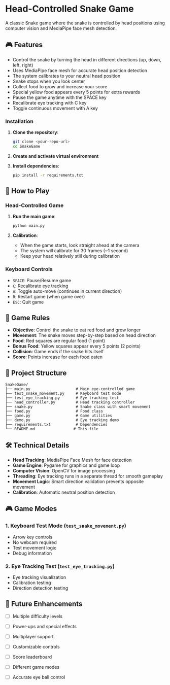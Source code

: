 # Head-Controlled Snake Game

A classic Snake game where the snake is controlled by head positions using computer vision and MediaPipe face mesh detection.

## 🎮 Features

- Control the snake by turning the head in different directions (up, down, left, right)
- Uses MediaPipe face mesh for accurate head position detection
- The system calibrates to your neutral head position
- Snake stops when you look center
- Collect food to grow and increase your score
- Special yellow food appears every 5 points for extra rewards
- Pause the game anytime with the SPACE key
- Recalibrate eye tracking with C key
- Toggle continuous movement with A key

### Installation

1. **Clone the repository**:
   ```bash
   git clone <your-repo-url>
   cd SnakeGame
   ```

2. **Create and activate virtual environment**

3. **Install dependencies**:
   ```bash
   pip install -r requirements.txt
   ```

## 🎯 How to Play

### Head-Controlled Game

1. **Run the main game**:
   ```bash
   python main.py
   ```

2. **Calibration**:
   - When the game starts, look straight ahead at the camera
   - The system will calibrate for 30 frames (~1 second)
   - Keep your head relatively still during calibration

### Keyboard Controls
- `SPACE`: Pause/Resume game
- `C`: Recalibrate eye tracking
- `A`: Toggle auto-move (continues in current direction)
- `R`: Restart game (when game over)
- `ESC`: Quit game


## 🎯 Game Rules

- **Objective**: Control the snake to eat red food and grow longer
- **Movement**: The snake moves step-by-step based on head direction
- **Food**: Red squares are regular food (1 point)
- **Bonus Food**: Yellow squares appear every 5 points (2 points)
- **Collision**: Game ends if the snake hits itself
- **Score**: Points increase for each food eaten

## 📁 Project Structure

```
SnakeGame/
├── main.py                    # Main eye-controlled game
├── test_snake_movement.py     # Keyboard test mode
├── test_eye_tracking.py       # Eye tracking test
├── head_controller.py         # Head tracking controller
├── snake.py                   # Snake class with smart movement
├── food.py                    # Food class
├── game.py                    # Game utilities
├── demo.py                    # Eye tracking demo
├── requirements.txt           # Dependencies
└── README.md                 # This file
```

## 🛠️ Technical Details

- **Head Tracking**: MediaPipe Face Mesh for face detection
- **Game Engine**: Pygame for graphics and game loop
- **Computer Vision**: OpenCV for image processing
- **Threading**: Eye tracking runs in a separate thread for smooth gameplay
- **Movement Logic**: Smart direction validation prevents opposite movement
- **Calibration**: Automatic neutral position detection

## 🎮 Game Modes

### 1. Keyboard Test Mode (`test_snake_movement.py`)
- Arrow key controls
- No webcam required
- Test movement logic
- Debug information

### 2. Eye Tracking Test (`test_eye_tracking.py`)
- Eye tracking visualization
- Calibration testing
- Direction detection testing

## 🚀 Future Enhancements

- [ ] Multiple difficulty levels
- [ ] Power-ups and special effects
- [ ] Multiplayer support
- [ ] Customizable controls
- [ ] Score leaderboard
- [ ] Different game modes
- [ ] Accurate eye ball control


